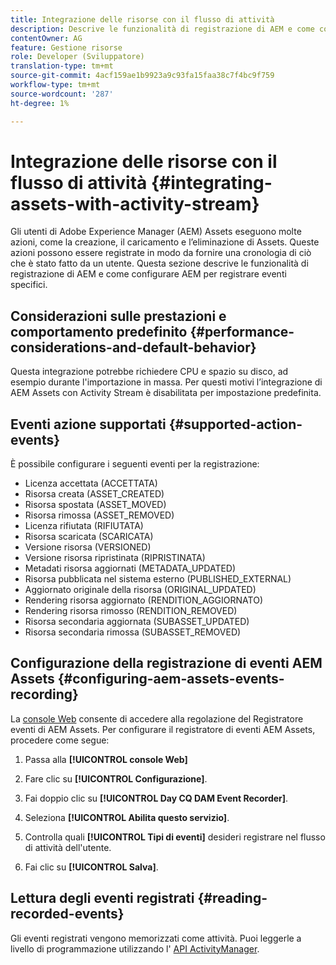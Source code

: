 ```yaml
---
title: Integrazione delle risorse con il flusso di attività
description: Descrive le funzionalità di registrazione di AEM e come configurare AEM per registrare eventi specifici.
contentOwner: AG
feature: Gestione risorse
role: Developer (Sviluppatore)
translation-type: tm+mt
source-git-commit: 4acf159ae1b9923a9c93fa15faa38c7f4bc9f759
workflow-type: tm+mt
source-wordcount: '287'
ht-degree: 1%

---
```



# Integrazione delle risorse con il flusso di attività {#integrating-assets-with-activity-stream}

Gli utenti di Adobe Experience Manager (AEM) Assets eseguono molte azioni, come la creazione, il caricamento e l’eliminazione di Assets. Queste azioni possono essere registrate in modo da fornire una cronologia di ciò che è stato fatto da un utente. Questa sezione descrive le funzionalità di registrazione di AEM e come configurare AEM per registrare eventi specifici.

## Considerazioni sulle prestazioni e comportamento predefinito {#performance-considerations-and-default-behavior}

Questa integrazione potrebbe richiedere CPU e spazio su disco, ad esempio durante l&#39;importazione in massa. Per questi motivi l’integrazione di AEM Assets con Activity Stream è disabilitata per impostazione predefinita.

## Eventi azione supportati {#supported-action-events}

È possibile configurare i seguenti eventi per la registrazione:

* Licenza accettata (ACCETTATA)
* Risorsa creata (ASSET_CREATED)
* Risorsa spostata (ASSET_MOVED)
* Risorsa rimossa (ASSET_REMOVED)
* Licenza rifiutata (RIFIUTATA)
* Risorsa scaricata (SCARICATA)
* Versione risorsa (VERSIONED)
* Versione risorsa ripristinata (RIPRISTINATA)
* Metadati risorsa aggiornati (METADATA_UPDATED)
* Risorsa pubblicata nel sistema esterno (PUBLISHED_EXTERNAL)
* Aggiornato originale della risorsa (ORIGINAL_UPDATED)
* Rendering risorsa aggiornato (RENDITION_AGGIORNATO)
* Rendering risorsa rimosso (RENDITION_REMOVED)
* Risorsa secondaria aggiornata (SUBASSET_UPDATED)
* Risorsa secondaria rimossa (SUBASSET_REMOVED)

## Configurazione della registrazione di eventi AEM Assets {#configuring-aem-assets-events-recording}

La [console Web](/help/sites-deploying/configuring-osgi.md) consente di accedere alla regolazione del Registratore eventi di AEM Assets. Per configurare il registratore di eventi AEM Assets, procedere come segue:

1. Passa alla **[!UICONTROL console Web]**

1. Fare clic su **[!UICONTROL Configurazione]**.

1. Fai doppio clic su **[!UICONTROL Day CQ DAM Event Recorder]**.

1. Seleziona **[!UICONTROL Abilita questo servizio]**.

1. Controlla quali **[!UICONTROL Tipi di eventi]** desideri registrare nel flusso di attività dell&#39;utente.

1. Fai clic su **[!UICONTROL Salva]**.

## Lettura degli eventi registrati {#reading-recorded-events}

Gli eventi registrati vengono memorizzati come attività. Puoi leggerle a livello di programmazione utilizzando l&#39; [API ActivityManager](https://helpx.adobe.com/experience-manager/6-4/sites/developing/using/reference-materials/javadoc/com/adobe/granite/activitystreams/ActivityManager.html).
